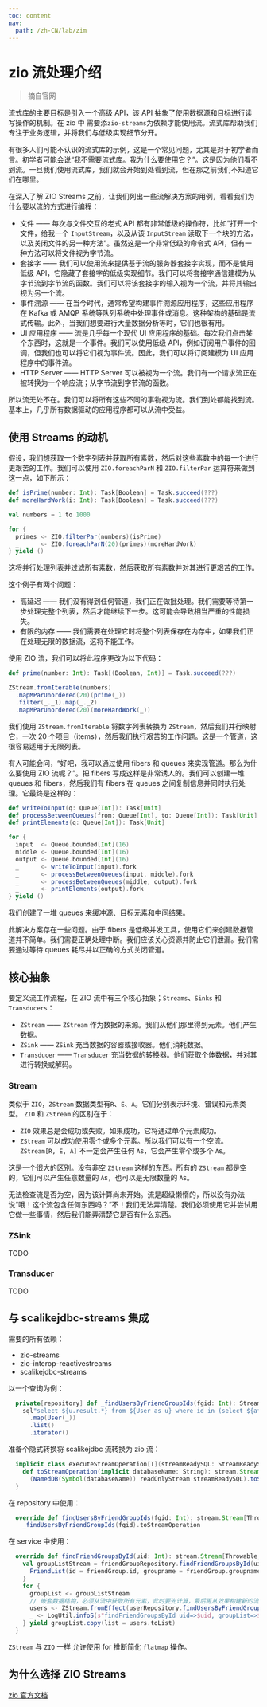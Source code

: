 ```yaml
---
toc: content
nav:
  path: /zh-CN/lab/zim
---
```


# zio 流处理介绍

> 摘自官网

流式库的主要目标是引入一个高级 API，该 API 抽象了使用数据源和目标进行读写操作的机制。在 zio 中 需要添`zio-streams`为依赖才能使用流。流式库帮助我们专注于业务逻辑，并将我们与低级实现细节分开。

有很多人们可能不认识的流式库的示例，这是一个常见问题，尤其是对于初学者而言。初学者可能会说“我不需要流式库。我为什么要使用它？”。这是因为他们看不到流。一旦我们使用流式库，我们就会开始到处看到流，但在那之前我们不知道它们在哪里。

在深入了解 ZIO Streams 之前，让我们列出一些流解决方案的用例，看看我们为什么要以流的方式进行编程：

- 文件 —— 每次与文件交互的老式 API 都有非常低级的操作符，比如“打开一个文件，给我一个 `InputStream`，以及从该 `InputStream` 读取下一个块的方法，以及关闭文件的另一种方法”。虽然这是一个非常低级的命令式 API，但有一种方法可以将文件视为字节流。
- 套接字 —— 我们可以使用流来提供基于流的服务器套接字实现，而不是使用低级 API，它隐藏了套接字的低级实现细节。我们可以将套接字通信建模为从字节流到字节流的函数。我们可以将该套接字的输入视为一个流，并将其输出视为另一个流。
- 事件溯源 —— 在当今时代，通常希望构建事件溯源应用程序，这些应用程序在 Kafka 或 AMQP 系统等队列系统中处理事件或消息。这种架构的基础是流式传输。此外，当我们想要进行大量数据分析等时，它们也很有用。
- UI 应用程序 —— 流是几乎每一个现代 UI 应用程序的基础。每次我们点击某个东西时，这就是一个事件。我们可以使用低级 API，例如订阅用户事件的回调，但我们也可以将它们视为事件流。因此，我们可以将订阅建模为 UI 应用程序中的事件流。
- HTTP Server —— HTTP Server 可以被视为一个流。我们有一个请求流正在被转换为一个响应流；从字节流到字节流的函数。

所以流无处不在。我们可以将所有这些不同的事物视为流。我们到处都能找到流。基本上，几乎所有数据驱动的应用程序都可以从流中受益。

## 使用 Streams 的动机

假设，我们想获取一个数字列表并获取所有素数，然后对这些素数中的每一个进行更艰苦的工作。我们可以使用 `ZIO.foreachParN` 和 `ZIO.filterPar` 运算符来做到这一点，如下所示：

```scala
def isPrime(number: Int): Task[Boolean] = Task.succeed(???)
def moreHardWork(i: Int): Task[Boolean] = Task.succeed(???)

val numbers = 1 to 1000

for {
  primes <- ZIO.filterPar(numbers)(isPrime)
  _      <- ZIO.foreachParN(20)(primes)(moreHardWork)
} yield ()
```

这将并行处理列表并过滤所有素数，然后获取所有素数并对其进行更艰苦的工作。

这个例子有两个问题：

- 高延迟 —— 我们没有得到任何管道，我们正在做批处理。我们需要等待第一步处理完整个列表，然后才能继续下一步。这可能会导致相当严重的性能损失。
- 有限的内存 —— 我们需要在处理它时将整个列表保存在内存中，如果我们正在处理无限的数据流，这将不能工作。

使用 ZIO 流，我们可以将此程序更改为以下代码：

```scala
def prime(number: Int): Task[(Boolean, Int)] = Task.succeed(???)

ZStream.fromIterable(numbers)
  .mapMParUnordered(20)(prime(_))
  .filter(_._1).map(_._2)
  .mapMParUnordered(20)(moreHardWork(_))
```

我们使用 `ZStream.fromIterable` 将数字列表转换为 `ZStream`，然后我们并行映射它，一次 20 个项目（items），然后我们执行艰苦的工作问题。这是一个管道，这很容易适用于无限列表。

有人可能会问，“好吧，我可以通过使用 fibers 和 queues 来实现管道。那么为什么要使用 ZIO 流呢？”。把 fibers 写成这样是非常诱人的。我们可以创建一堆 queues 和 fibers，然后我们有 fibers 在 queues 之间复制信息并同时执行处理。它最终是这样的：

```scala
def writeToInput(q: Queue[Int]): Task[Unit]                            = Task.succeed(???)
def processBetweenQueues(from: Queue[Int], to: Queue[Int]): Task[Unit] = Task.succeed(???)
def printElements(q: Queue[Int]): Task[Unit]                           = Task.succeed(???)

for {
  input  <- Queue.bounded[Int](16)
  middle <- Queue.bounded[Int](16)
  output <- Queue.bounded[Int](16)
  _      <- writeToInput(input).fork
  _      <- processBetweenQueues(input, middle).fork
  _      <- processBetweenQueues(middle, output).fork
  _      <- printElements(output).fork
} yield ()
```

我们创建了一堆 queues 来缓冲源、目标元素和中间结果。

此解决方案存在一些问题。由于 fibers 是低级并发工具，使用它们来创建数据管道并不简单。我们需要正确处理中断。我们应该关心资源并防止它们泄漏。我们需要通过等待 queues 耗尽并以正确的方式关闭管道。

## 核心抽象

要定义流工作流程，在 ZIO 流中有三个核心抽象；`Streams`、`Sinks` 和 `Transducers`：

- `ZStream` —— `ZStream` 作为数据的来源。我们从他们那里得到元素。他们产生数据。
- `ZSink` —— `ZSink` 充当数据的容器或接收器。他们消耗数据。
- `Transducer` —— `Transducer` 充当数据的转换器。他们获取个体数据，并对其进行转换或解码。

### Stream

类似于 `ZIO`，`ZStream` 数据类型有`R`、`E`、`A`。它们分别表示环境、错误和元素类型。 `ZIO` 和 `ZStream` 的区别在于：

- `ZIO` 效果总是会成功或失败。如果成功，它将通过单个元素成功。
- `ZStream` 可以成功使用零个或多个元素。所以我们可以有一个空流。 `ZStream[R, E, A]` 不一定会产生任何 `A`s，它会产生零个或多个 `A`s。


这是一个很大的区别。没有非空 `ZStream` 这样的东西。所有的 `ZStream` 都是空的，它们可以产生任意数量的 `A`s，也可以是无限数量的 `A`s。

无法检查流是否为空，因为该计算尚未开始。流是超级懒惰的，所以没有办法说“哦！这个流包含任何东西吗？”不！我们无法弄清楚。我们必须使用它并尝试用它做一些事情，然后我们能弄清楚它是否有什么东西。


### ZSink

TODO

### Transducer

TODO

## 与 scalikejdbc-streams 集成

需要的所有依赖：

- zio-streams
- zio-interop-reactivestreams
- scalikejdbc-streams


以一个查询为例：
```scala
  private[repository] def _findUsersByFriendGroupIds(fgid: Int): StreamReadySQL[User] =
    sql"select ${u.result.*} from ${User as u} where id in (select ${af.uid} from ${AddFriend as af} where fgid = ${fgid});"
      .map(User(_))
      .list()
      .iterator()
```

准备个隐式转换将 scalikejdbc 流转换为 zio 流：
```scala
  implicit class executeStreamOperation[T](streamReadySQL: StreamReadySQL[T]) {
    def toStreamOperation(implicit databaseName: String): stream.Stream[Throwable, T] =
      (NamedDB(Symbol(databaseName)) readOnlyStream streamReadySQL).toStream()
  }
```

在 repository 中使用：
```scala
  override def findUsersByFriendGroupIds(fgid: Int): stream.Stream[Throwable, model.User] =
    _findUsersByFriendGroupIds(fgid).toStreamOperation
```

在 service 中使用：
```scala
  override def findFriendGroupsById(uid: Int): stream.Stream[Throwable, FriendList] = {
    val groupListStream = friendGroupRepository.findFriendGroupsById(uid).map { friendGroup =>
      FriendList(id = friendGroup.id, groupname = friendGroup.groupname, Nil)
    }
    for {
      groupList <- groupListStream
      // 嵌套数据结构，必须从流中获取所有元素，此时要先计算，最后再从效果构建新的流。其实没有使用到流的特性 个人认为是API设计本身不太合理。
      users <- ZStream.fromEffect(userRepository.findUsersByFriendGroupIds(groupList.id).runCollect) 
      _ <- LogUtil.infoS(s"findFriendGroupsById uid=>$uid, groupList=>$groupList, users=>$users")
    } yield groupList.copy(list = users.toList)
  }
```

`ZStream` 与 `ZIO` 一样 允许使用 for 推断简化 `flatmap` 操作。

## 为什么选择 ZIO Streams

[zio 官方文档](https://zio.dev/version-1.x/datatypes/stream/)
